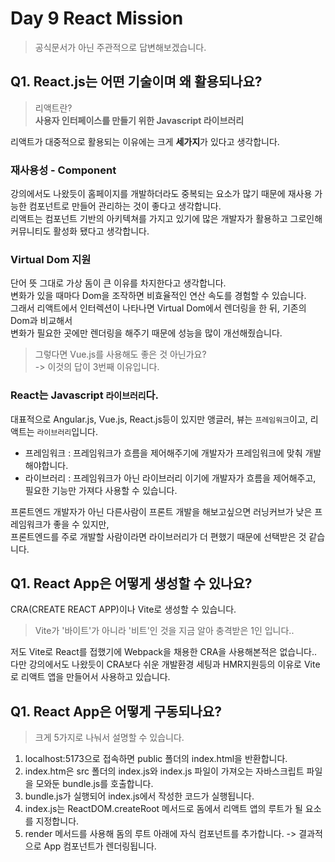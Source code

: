 # Day 9 React Mission

> 공식문서가 아닌 주관적으로 답변해보겠습니다.

## Q1. React.js는 어떤 기술이며 왜 활용되나요?

> 리액트란?<br/> **사용자 인터페이스를 만들기 위한 Javascript 라이브러리**

리액트가 대중적으로 활용되는 이유에는 크게 **세가지**가 있다고 생각합니다.

### 재사용성 - Component

강의에서도 나왔듯이 홈페이지를 개발하더라도 중복되는 요소가 많기 때문에 재사용 가능한 컴포넌트로 만들어 관리하는 것이 좋다고 생각합니다. <br/>
리액트는 컴포넌트 기반의 아키텍쳐를 가지고 있기에 많은 개발자가 활용하고 그로인해 커뮤니티도 활성화 됐다고 생각합니다.

### Virtual Dom 지원

단어 뜻 그대로 가상 돔이 큰 이유를 차지한다고 생각합니다. <br/>
변화가 있을 때마다 Dom을 조작하면 비효율적인 연산 속도를 경험할 수 있습니다.<br/>
그래서 리액트에서 인터렉션이 나타나면 Virtual Dom에서 렌더링을 한 뒤, 기존의 Dom과 비교해서 <br/>
변화가 필요한 곳에만 렌더링을 해주기 때문에 성능을 많이 개선해줬습니다.

> 그렇다면 Vue.js를 사용해도 좋은 것 아닌가요?<br/>
> -> 이것의 답이 3번째 이유입니다.

### React는 Javascript `라이브러리`다.

대표적으로 Angular.js, Vue.js, React.js등이 있지만 앵글러, 뷰는 `프레임워크`이고, 리액트는 `라이브러리`입니다.

- 프레임워크 : 프레임워크가 흐름을 제어해주기에 개발자가 프레임워크에 맞춰 개발해야합니다.
- 라이브러리 : 프레임워크가 아닌 라이브러리 이기에 개발자가 흐름을 제어해주고, 필요한 기능만 가져다 사용할 수 있습니다.

프론트엔드 개발자가 아닌 다른사람이 프론트 개발을 해보고싶으면 러닝커브가 낮은 프레임워크가 좋을 수 있지만, <br/>
프론트엔드를 주로 개발할 사람이라면 라이브러리가 더 편했기 때문에 선택받은 것 같습니다.

## Q1. React App은 어떻게 생성할 수 있나요?

CRA(CREATE REACT APP)이나 Vite로 생성할 수 있습니다.

> Vite가 '바이트'가 아니라 '비트'인 것을 지금 알아 충격받은 1인 입니다..

저도 Vite로 React를 접했기에 Webpack을 채용한 CRA을 사용해본적은 없습니다..<br/>
다만 강의에서도 나왔듯이 CRA보다 쉬운 개발환경 세팅과 HMR지원등의 이유로 Vite로 리액트 앱을 만들어서 사용하고 있습니다.

## Q1. React App은 어떻게 구동되나요?

> 크게 5가지로 나눠서 설명할 수 있습니다.

1. localhost:5173으로 접속하면 public 폴더의 index.html을 반환합니다.
2. index.htm은 src 폴더의 index.js와 index.js 파일이 가져오는 자바스크립트 파일을 모와둔 bundle.js를 호출합니다.
3. bundle.js가 실행되어 index.js에서 작성한 코드가 실행됩니다.
4. index.js는 ReactDOM.createRoot 메서드로 돔에서 리액트 앱의 루트가 될 요소를 지정합니다.
5. render 메서드를 사용해 돔의 루트 아래에 자식 컴포넌트를 추가합니다. -> 결과적으로 App 컴포넌트가 렌더링됩니다.
